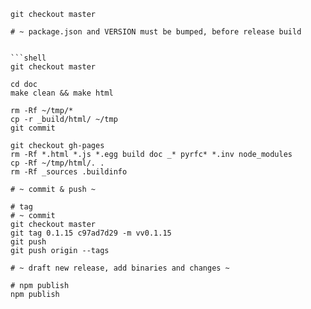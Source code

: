```shell
git checkout master

# ~ package.json and VERSION must be bumped, before release build


```shell
git checkout master

cd doc
make clean && make html

rm -Rf ~/tmp/*
cp -r _build/html/ ~/tmp
git commit 

git checkout gh-pages
rm -Rf *.html *.js *.egg build doc _* pyrfc* *.inv node_modules
cp -Rf ~/tmp/html/. .
rm -Rf _sources .buildinfo

# ~ commit & push ~

# tag
# ~ commit
git checkout master
git tag 0.1.15 c97ad7d29 -m vv0.1.15
git push
git push origin --tags

# ~ draft new release, add binaries and changes ~

# npm publish
npm publish

```
